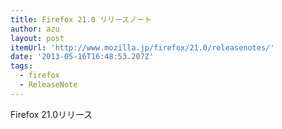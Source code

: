 ```yaml
---
title: Firefox 21.0 リリースノート
author: azu
layout: post
itemUrl: 'http://www.mozilla.jp/firefox/21.0/releasenotes/'
date: '2013-05-16T16:48:53.207Z'
tags:
  - firefox
  - ReleaseNote
---
```

Firefox 21.0リリース
